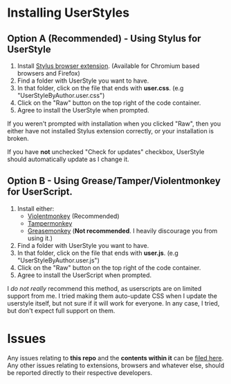 # Installing UserStyles
## Option A (Recommended) - Using Stylus for UserStyle
1. Install [Stylus browser extension](https://github.com/openstyles/stylus). (Available for Chromium based browsers and Firefox)
2. Find a folder with UserStyle you want to have.
3. In that folder, click on the file that ends with **user.css**. (e.g "UserStyleByAuthor.user.css")
4. Click on the "Raw" button on the top right of the code container.
5. Agree to install the UserStyle when prompted.

If you weren't prompted with installation when you clicked "Raw", then you either have not installed Stylus extension correctly, or your installation is broken.

If you have **not** unchecked "Check for updates" checkbox, UserStyle should automatically update as I change it.

## Option B - Using Grease/Tamper/Violentmonkey for UserScript.

1. Install either:
	- [Violentmonkey](https://violentmonkey.github.io/) (Recommended)
	- [Tampermonkey](https://www.tampermonkey.net/)
	- [Greasemonkey](https://www.greasespot.net/) (**Not recommended**. I heavily discourage you from using it.)
2. Find a folder with UserStyle you want to have.
3. In that folder, click on the file that ends with **user.js**. (e.g "UserStyleByAuthor.user.js")
4. Click on the "Raw" button on the top right of the code container.
5. Agree to install the UserScript when prompted.

I *do not really* recommend this method, as userscripts are on limited support from me. I tried making them auto-update CSS when I update the userstyle itself, but not sure if it will work for everyone. In any case, I tried, but don't expect full support on them.

# Issues
Any issues relating to **this repo** and the **contents within it** can be [filed here](https://github.com/RedSQL/personal-scripts-and-misc/issues). Any other issues relating to extensions, browsers and whatever else, should be reported directly to their respective developers. 
